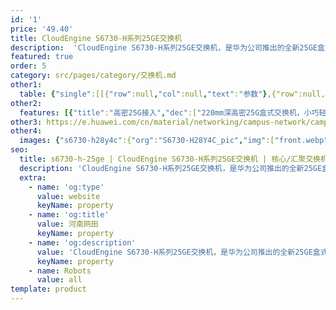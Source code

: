 ```yaml
---
id: '1'
price: '49.40'
title: CloudEngine S6730-H系列25GE交换机
description:  'CloudEngine S6730-H系列25GE交换机，是华为公司推出的全新25GE盒式交换机，具备随板AC能力，可管理大规模的AP；具备业务随行能力，提供一致的用户体验；具备VXLAN能力，支持网络虚拟化功能；内置安全探针，支持异常流量检测、加密流量的威胁分析，以及全网威胁诱捕等功能，可广泛应用于企业园区、运营商、高校、政府、数据中心等应用场景。'
featured: true
order: 5
category: src/pages/category/交换机.md
other1: 
  table: {"single":[[{"row":null,"col":null,"text":"参数"},{"row":null,"col":null,"text":"CloudEngine S6730-H28Y4C"}],[{"row":null,"col":null,"text":"包转发率"},{"row":null,"col":null,"text":"1650Mpps"}],[{"row":null,"col":null,"text":"交换容量"},{"row":null,"col":null,"text":"2.2T/25.6T"}],[{"row":null,"col":null,"text":"固定端口"},{"row":null,"col":null,"text":"28个25G SFP28，4个100GE QSFP28"}],[{"row":null,"col":null,"text":"无线业务"},{"row":null,"col":null,"text":"支持管理1K AP\n支持AP接入控制、AP域管理和AP配置模板管理\n支持射频管理、统一静态配置和集中动态管理\n支持WLAN基本业务、QoS、安全和用户管理\n支持CAPWAP、Tag/终端定位、频谱分析"}],[{"row":null,"col":null,"text":"iPCA质量感知"},{"row":null,"col":null,"text":"支持直接对业务报文标记以获得丢包数量和丢包率的实时统计\n支持二三层网络网络级和设备级丢包数量和丢包率统计"}],[{"row":null,"col":null,"text":"SVF极简运维"},{"row":null,"col":null,"text":"支持作为Parent管理接入交换机和AP\n支持2层AS架构\n支持与第三方厂商混合组网管理"}],[{"row":null,"col":null,"text":"VxLAN特性"},{"row":null,"col":null,"text":"支持VxLAN二层网关、三层网关\n支持集中式网关，分布式网关\n支持BGP-EVPN\n支持通过Netconf进行配置"}],[{"row":null,"col":null,"text":"互通性"},{"row":null,"col":null,"text":"VBST基于VLAN生成树协议（和PVST/PVST+/RPVST 互通）\nLNP 链路类型协商协议（和DTP相似功能）\nVCMP VLAN集中管理协议（和VTP相似功能）"}]]}
other2:
  features: [{"title":"高密25G接入","dec":["220mm深高密25G盒式交换机，小巧轻便，部署灵活"]},{"title":"有线无线深度融合","dec":["支持1K无线AP管理，无线和有线的融合策略管理；突破了外置AC转发性能的瓶颈，从容面向Wi-Fi 6时代"]},{"title":"网络智能运维","dec":["支持Telemetry技术，实时采集设备数据，配合园区网络分析器及时发现影响用户体验的网络问题，精准保障用户体验"]}]
other3: https://e.huawei.com/cn/material/networking/campus-network/campusswitch/4b546a00cce54ae18dfddfa0a0ff45ba
other4:
  images: {"s6730-h28y4c":{"org":"S6730-H28Y4C_pic","img":["front.webp","front_HD.webp","front_left.webp","front_left_HD.webp","front_right.webp","front_right_HD.webp","front_top.webp","front_top_HD.webp","rear_top.webp"]}}
seo:
  title: s6730-h-25ge | CloudEngine S6730-H系列25GE交换机 | 核心/汇聚交换机 | 园区交换机 | 交换机 | 企业网络
  description: 'CloudEngine S6730-H系列25GE交换机，是华为公司推出的全新25GE盒式交换机，具备随板AC能力，可管理大规模的AP；具备业务随行能力，提供一致的用户体验；具备VXLAN能力，支持网络虚拟化功能；内置安全探针，支持异常流量检测、加密流量的威胁分析，以及全网威胁诱捕等功能，可广泛应用于企业园区、运营商、高校、政府、数据中心等应用场景。'
  extra:
    - name: 'og:type'
      value: website
      keyName: property
    - name: 'og:title'
      value: 河南网田
      keyName: property
    - name: 'og:description'
      value: 'CloudEngine S6730-H系列25GE交换机，是华为公司推出的全新25GE盒式交换机，具备随板AC能力，可管理大规模的AP；具备业务随行能力，提供一致的用户体验；具备VXLAN能力，支持网络虚拟化功能；内置安全探针，支持异常流量检测、加密流量的威胁分析，以及全网威胁诱捕等功能，可广泛应用于企业园区、运营商、高校、政府、数据中心等应用场景。'
      keyName: property
    - name: Robots
      value: all
template: product
---
```

